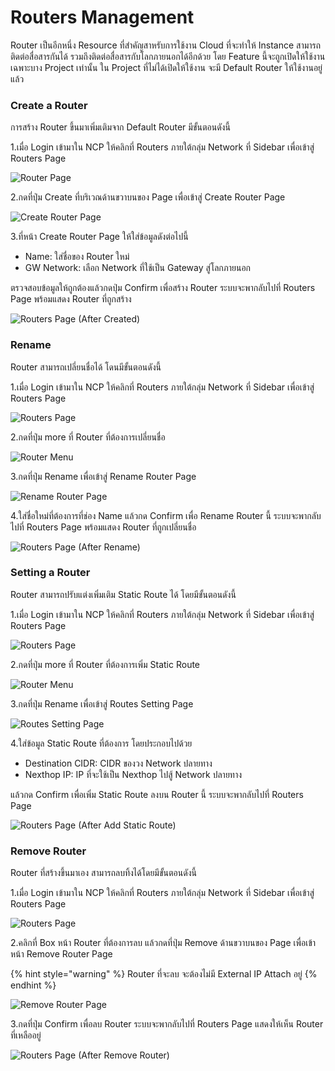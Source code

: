 # Routers Management

Router เป็นอีกหนึ่ง Resource ที่สำคัญสาหรับการใช้งาน Cloud  ที่จะทำให้ Instance สามารถติดต่อสื่อสารกันได้ รวมถึงติดต่อสื่อสารกับโลกภายนอกได้อีกด้วย โดย Feature นี้จะถูกเปิดให้ใช้งานเฉพาะบาง Project เท่านั้น ใน Project ที่ไม่ได้เปิดให้ใช้งาน จะมี Default Router ให้ใช้งานอยู่แล้ว

### Create  a Router

การสร้าง Router ขึ้นมาเพิ่มเติมจาก Default Router มีขั้นตอนดังนี้

1.เมื่อ Login เข้ามาใน NCP ให้คลิกที่ Routers ภายใต้กลุ่ม Network ที่ Sidebar เพื่อเข้าสู่ Routers Page

![Router Page](../.gitbook/assets/createrouter01.png)

2.กดที่ปุ่ม Create ที่บริเวณด้านขวาบนของ Page เพื่อเข้าสู่ Create Router Page

![Create Router Page](../.gitbook/assets/createrouter02.png)

3.ที่หน้า Create Router Page ให้ใส่ข้อมูลดังต่อไปนี้

* Name: ใส่ชื่อของ Router ใหม่
* GW Network: เลือก Network ที่ใช้เป็น Gateway สู่โลกภายนอก

ตรวจสอบข้อมูลให้ถูกต้องแล้วกดปุ่ม Confirm เพื่อสร้าง Router ระบบจะพากลับไปที่ Routers Page พร้อมแสดง Router ที่ถูกสร้าง

![Routers Page \(After Created\)](../.gitbook/assets/createrouter03.png)



### Rename

Router สามารถเปลี่ยนชื่อได้ โดนมีขั้นตอนดังนี้

1.เมื่อ Login เข้ามาใน NCP ให้คลิกที่ Routers ภายใต้กลุ่ม Network ที่ Sidebar เพื่อเข้าสู่ Routers Page

![Routers Page](../.gitbook/assets/createrouter03.png)

2.กดที่ปุ่ม more ที่ Router ที่ต้องการเปลี่ยนชื่อ

![Router Menu](../.gitbook/assets/renamerouter01.png)

3.กดที่ปุ่ม Rename เพื่อเข้าสู่ Rename Router Page

![Rename Router Page](../.gitbook/assets/renamerouter02.png)

4.ใส่ชื่อใหม่ที่ต้องการที่ช่อง Name แล้วกด Confirm เพื่อ Rename Router นี้ ระบบจะพากลับไปที่ Routers Page พร้อมแสดง Router ที่ถูกเปลี่ยนชื่อ

![Routers Page \(After Rename\)](../.gitbook/assets/renamerouter03.png)



### Setting a Router

Router สามารถปรับแต่งเพิ่มเติม Static Route ได้ โดยมีขั้นตอนดังนี้

1.เมื่อ Login เข้ามาใน NCP ให้คลิกที่ Routers ภายใต้กลุ่ม Network ที่ Sidebar เพื่อเข้าสู่ Routers Page

![Routers Page](../.gitbook/assets/renamerouter03.png)

2.กดที่ปุ่ม more ที่ Router ที่ต้องการเพิ่ม Static Route

![Router Menu](../.gitbook/assets/renamerouter01.png)

3.กดที่ปุ่ม Rename เพื่อเข้าสู่ Routes Setting Page

![Routes Setting Page](../.gitbook/assets/routessetting01.png)

4.ใส่ข้อมูล Static Route ที่ต้องการ โดยประกอบไปด้วย

* Destination CIDR: CIDR ของวง Network ปลายทาง
* Nexthop IP: IP ที่จะใช้เป็น Nexthop ไปสู้ Network ปลายทาง

แล้วกด Confirm เพื่อเพิ่ม Static Route ลงบน Router นี้ ระบบจะพากลับไปที่ Routers Page 

![Routers Page \(After Add Static Route\)](../.gitbook/assets/routessetting02.png)



### Remove Router

Router ที่สร้างขึ้นมาเอง สามารถลบทิ้งได้โดยมีขั้นตอนดังนี้

1.เมื่อ Login เข้ามาใน NCP ให้คลิกที่ Routers ภายใต้กลุ่ม Network ที่ Sidebar เพื่อเข้าสู่ Routers Page

![Routers Page](../.gitbook/assets/removerouter01.png)

2.คลิกที่ Box หน้า Router ที่ต้องการลบ แล้วกดที่ปุ่ม Remove ด้านขวาบนของ Page เพื่อเข้าหน้า Remove Router Page

{% hint style="warning" %}
Router ที่จะลบ จะต้องไม่มี External IP Attach อยู่
{% endhint %}

![Remove Router Page](../.gitbook/assets/removerouter02.png)

3.กดที่ปุ่ม Confirm เพื่อลบ Router ระบบจะพากลับไปที่ Routers Page แสดงให้เห็น Router ที่เหลืออยู่

![Routers Page \(After Remove Router\)](../.gitbook/assets/removerouter03.png)



